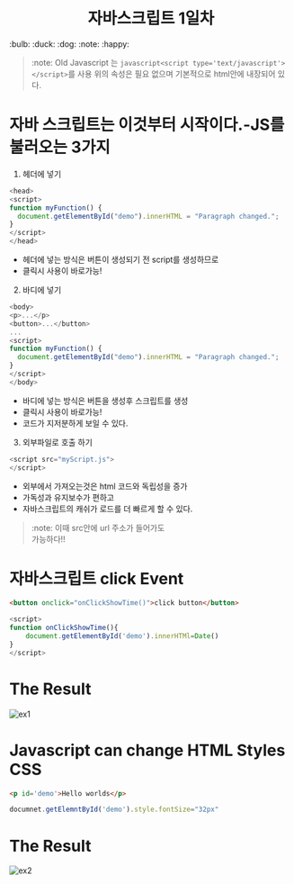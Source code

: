 <h1 align="center">자바스크립트 1일차</h1>
:bulb: :duck: :dog: :note: :happy:
  
  
> :note: Old Javascript 는 ```javascript<script type='text/javascript'></script>```를 사용
> 위의 속성은 필요 없으며 기본적으로 html안에 내장되어 있다.

# **자바 스크립트는 이것부터 시작이다.-JS를 불러오는 3가지**
1. 헤더에 넣기
```javascript
<head>
<script>
function myFunction() {
  document.getElementById("demo").innerHTML = "Paragraph changed.";
}
</script>
</head>
```  

- 헤더에 넣는 방식은 버튼이 생성되기 전 script를 생성하므로  
- 클릭시 사용이 바로가능!  
2. 바디에 넣기
```javascript
<body>
<p>...</p>
<button>...</button>
...
<script>
function myFunction() {
  document.getElementById("demo").innerHTML = "Paragraph changed.";
}
</script>
</body>
```
  
- 바디에 넣는 방식은 버튼을 생성후 스크립트를 생성 
- 클릭시 사용이 바로가능!  
- 코드가 지저분하게 보일 수 있다.  
3. 외부파일로 호출 하기
```javascript
<script src="myScript.js">
</script>
```
- 외부에서 가져오는것은 html 코드와 독립성을 증가
- 가독성과 유지보수가 편하고
- 자바스크립트의 캐쉬가 로드를 더 빠르게 할 수 있다.

>:note: 이때 <script src=""></script> src안에 url 주소가 들어가도  
>가능하다!!

# **자바스크립트 click Event**
```html
<button onclick="onClickShowTime()">click button</button>
```


```javascript
<script>
function onClickShowTime(){
    document.getElementById('demo').innerHTMl=Date()
}
</script>
```
# The Result
![ex1](https://user-images.githubusercontent.com/32647144/65873791-0560cf00-e3bf-11e9-81b7-22deb002cde5.png)

# **Javascript can change HTML Styles CSS**
```html
<p id='demo'>Hello worlds</p>
```
```javascript
documnet.getElemntById('demo').style.fontSize="32px"
```
# The Result
![ex2](https://user-images.githubusercontent.com/32647144/65873998-9c2d8b80-e3bf-11e9-850f-ae2888853233.png)
